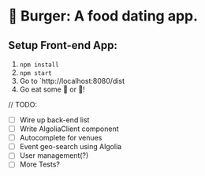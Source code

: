 🍔 Burger: A food dating app.
==============================

Setup Front-end App:
--------------------

1.  `npm install`
2.  `npm start`
3.  Go to `http://localhost:8080/dist
4.  Go eat some 🍔 or 🌮!



// TODO:

- [ ] Wire up back-end list
- [ ] Write AlgoliaClient component
- [ ] Autocomplete for venues
- [ ] Event geo-search using Algolia
- [ ] User management(?)
- [ ] More Tests?